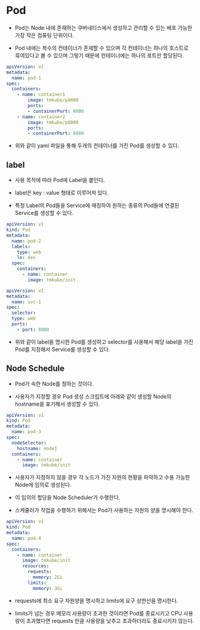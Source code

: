 # Pod

- Pod는 Node 내에 존재하는 쿠버네티스에서 생성하고 관리할 수 있는 배포 가능한 가장 작은 컴퓨팅 단위이다.

- Pod 내에는 복수의 컨테이너가 존재할 수 있으며 각 컨테이너는 하나의 호스트로 묶여있다고 볼 수 있으며 그렇기 때문에 컨테이너에는 하나의 포트만 할당된다.

```yaml
apiVersion: v1
metadata:
  name: pod-1
spec:
  containers:
    - name: container1
        image: tmkube/p8000
        ports:
        - containerPort: 8000
    - name: container2
        image: tmkube/p8000
        ports:
        - containerPort: 8080
```

- 위와 같이 yaml 파일을 통해 두개의 컨테이너를 가진 Pod를 생성할 수 있다.

## label

- 사용 목적에 따라 Pod에 Label을 붙인다.

- label은 key : value 형태로 이루어져 있다.

- 특정 Label의 Pod들을 Service에 매칭하여 원하는 종류의 Pod들에 연결된 Service를 생성할 수 있다.

```yaml
apiVersion: v1
kind: Pod
metadata:
  name: pod-2
  labels:
    type: web
    lo: dev
  spec:
    containers:
      - name: container
        image: tmkube/init
```

```yaml
apiVersion: v1
metadata:
  name: svc-1
spec:
  selector:
  type: web
  ports:
    - port: 8080
```

- 위와 같이 label을 명시한 Pod를 생성하고 selector를 사용해서 해당 label을 가진 Pod를 지정해서 Service를 생성할 수 있다.

## Node Schedule

- Pod가 속한 Node를 정하는 것이다.

- 사용자가 지정할 경우 Pod 생성 스크립트에 아래와 같이 생성할 Node의 hostname을 표기해서 생성할 수 있다.

```yaml
apiVersion: v1
kind: Pod
metadata:
  name: pod-3
spec:
  nodeSelector:
    hostname: node1
  containers:
    - name: container
      image: tmkube/init
```

- 사용자가 지정하지 않을 경우 각 노드가 가진 자원의 현황을 파악하고 수용 가능한 Node에 임의로 생성된다.

- 이 임의의 할당을 Node Scheduler가 수행한다.

- 스케줄러가 작업을 수행하기 위해서는 Pod가 사용하는 자원의 양을 명시해야 한다.

```yaml
apiVersion: v1
kind: Pod
metadata:
  name: pod-4
spec:
  containers:
    - name: container
      image: tmkube/init
      resources:
        requests:
          memory: 2Gi
        limits:
          memory: 3Gi
```

- requests에 최소 요구 자원양을 명시하고 limits에 요구 상한선을 명시한다.

- limits가 넘는 경우 메모리 사용량이 초과한 것이라면 Pod를 종료시키고 CPU 사용량이 초과했다면 requests 만큼 사용량을 낮추고 초과하더라도 종료시키지 않는다.
